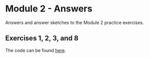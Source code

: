 # Module 2 - Answers

Answers and answer sketches to the Module 2 practice exercises.

## Exercises 1, 2, 3, and 8

The code can be found [here](Hand.java). 

